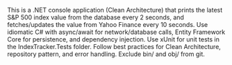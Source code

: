 <!-- Use this file to provide workspace-specific custom instructions to Copilot. For more details, visit https://code.visualstudio.com/docs/copilot/copilot-customization#_use-a-githubcopilotinstructionsmd-file -->

This is a .NET console application (Clean Architecture) that prints the latest S&P 500 index value from the database every 2 seconds, and fetches/updates the value from Yahoo Finance every 10 seconds. Use idiomatic C# with async/await for network/database calls, Entity Framework Core for persistence, and dependency injection. Use xUnit for unit tests in the IndexTracker.Tests folder. Follow best practices for Clean Architecture, repository pattern, and error handling. Exclude bin/ and obj/ from git.
